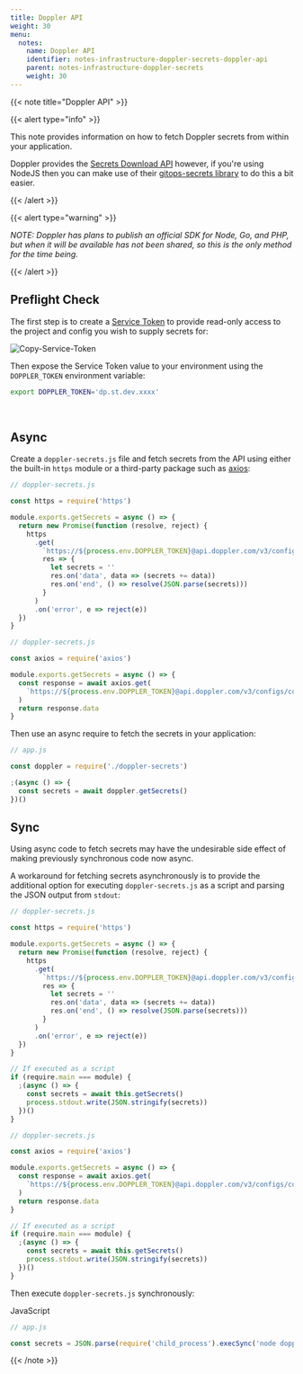 ```yaml
---
title: Doppler API
weight: 30
menu:
  notes:
    name: Doppler API
    identifier: notes-infrastructure-doppler-secrets-doppler-api
    parent: notes-infrastructure-doppler-secrets
    weight: 30
---
```


{{< note title="Doppler API" >}}

{{< alert type="info" >}}

This note provides information on how to fetch Doppler secrets from within your application.

Doppler provides the <a href="https://docs.doppler.com/reference#download" target="_blank">Secrets Download API</a> however, if you're using NodeJS then you can make use of their <a href="https://www.npmjs.com/package/gitops-secrets" target="_blank">gitops-secrets library</a> to do this a bit easier.

{{< /alert >}}

{{< alert type="warning" >}}

_NOTE: Doppler has plans to publish an official SDK for Node, Go, and PHP, but when it will be available has not been shared, so this is the only method for the time being._

{{< /alert >}}

## Preflight Check

The first step is to create a <a href="https://docs.doppler.com/docs/enclave-service-tokens" target="_blank">Service Token</a> to provide read-only access to the project and config you wish to supply secrets for:

![Copy-Service-Token](https://assets.4lch4.cloud/projects/4lch4.com/notes/Copy-Service-Token.png)

Then expose the Service Token value to your environment using the `DOPPLER_TOKEN` environment variable:

```bash
export DOPPLER_TOKEN='dp.st.dev.xxxx'
```

<br />

## Async

Create a `doppler-secrets.js` file and fetch secrets from the API using either the built-in `https` module or a third-party package such as [axios](https://www.npmjs.com/package/axios):

```javascript
// doppler-secrets.js

const https = require('https')

module.exports.getSecrets = async () => {
  return new Promise(function (resolve, reject) {
    https
      .get(
        `https://${process.env.DOPPLER_TOKEN}@api.doppler.com/v3/configs/config/secrets/download?format=json`,
        res => {
          let secrets = ''
          res.on('data', data => (secrets += data))
          res.on('end', () => resolve(JSON.parse(secrets)))
        }
      )
      .on('error', e => reject(e))
  })
}
```

```javascript
// doppler-secrets.js

const axios = require('axios')

module.exports.getSecrets = async () => {
  const response = await axios.get(
    `https://${process.env.DOPPLER_TOKEN}@api.doppler.com/v3/configs/config/secrets/download?format=json`
  )
  return response.data
}
```

Then use an async require to fetch the secrets in your application:

```javascript
// app.js

const doppler = require('./doppler-secrets')

;(async () => {
  const secrets = await doppler.getSecrets()
})()
```

## Sync

Using async code to fetch secrets may have the undesirable side effect of making previously synchronous code now async.

A workaround for fetching secrets asynchronously is to provide the additional option for executing `doppler-secrets.js` as a script and parsing the JSON output from `stdout`:

```javascript
// doppler-secrets.js

const https = require('https')

module.exports.getSecrets = async () => {
  return new Promise(function (resolve, reject) {
    https
      .get(
        `https://${process.env.DOPPLER_TOKEN}@api.doppler.com/v3/configs/config/secrets/download?format=json`,
        res => {
          let secrets = ''
          res.on('data', data => (secrets += data))
          res.on('end', () => resolve(JSON.parse(secrets)))
        }
      )
      .on('error', e => reject(e))
  })
}

// If executed as a script
if (require.main === module) {
  ;(async () => {
    const secrets = await this.getSecrets()
    process.stdout.write(JSON.stringify(secrets))
  })()
}
```

```javascript
// doppler-secrets.js

const axios = require('axios')

module.exports.getSecrets = async () => {
  const response = await axios.get(
    `https://${process.env.DOPPLER_TOKEN}@api.doppler.com/v3/configs/config/secrets/download?format=json`
  )
  return response.data
}

// If executed as a script
if (require.main === module) {
  ;(async () => {
    const secrets = await this.getSecrets()
    process.stdout.write(JSON.stringify(secrets))
  })()
}
```

Then execute `doppler-secrets.js` synchronously:

JavaScript

```javascript
// app.js

const secrets = JSON.parse(require('child_process').execSync('node doppler-secrets.js'))
```

{{< /note >}}
